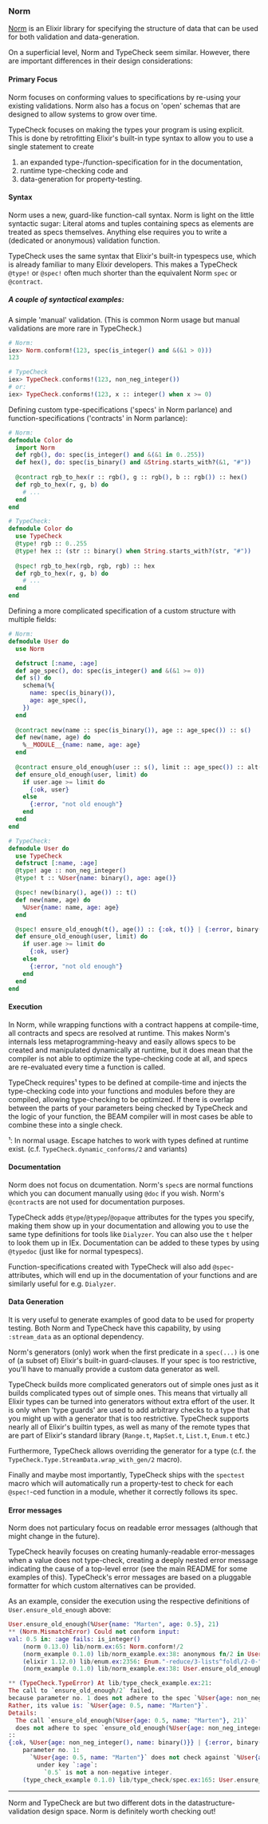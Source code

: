 ### Norm

[Norm](https://github.com/keathley/norm/) is an Elixir library for specifying the structure of data that can be used for both validation and data-generation.

On a superficial level, Norm and TypeCheck seem similar. However, there are important differences in their design considerations:

#### Primary Focus 

Norm focuses on conforming values to specifications by re-using your existing validations. 
Norm also has a focus on 'open' schemas that are designed to allow systems to grow over time.

TypeCheck focuses on making the types your program is using explicit. 
This is done by retrofitting Elixir's built-in type syntax to allow you to use a single statement to create 
1. an expanded type-/function-specification for in the documentation, 
2. runtime type-checking code and
3. data-generation for property-testing.

#### Syntax

Norm uses a new, guard-like function-call syntax.
Norm is light on the little syntactic sugar: Literal atoms and tuples containing specs as elements are treated as specs themselves. 
Anything else requires you to write a (dedicated or anonymous) validation function.

TypeCheck uses the same syntax that Elixir's built-in typespecs use, which is already familiar to many Elixir developers.
This makes a TypeCheck `@type!` or `@spec!` often much shorter than the equivalent Norm `spec` or `@contract`.

##### A couple of syntactical examples:

A simple 'manual' validation. (This is common Norm usage but manual validations are more rare in TypeCheck.)

```elixir
# Norm:
iex> Norm.conform!(123, spec(is_integer() and &(&1 > 0)))
123
```

```elixir
# TypeCheck
iex> TypeCheck.conforms!(123, non_neg_integer())
# or:
iex> TypeCheck.conforms!(123, x :: integer() when x >= 0)
```

Defining custom type-specifications ('specs' in Norm parlance) and function-specifications ('contracts' in Norm parlance):

```elixir
# Norm:
defmodule Color do
  import Norm
  def rgb(), do: spec(is_integer() and &(&1 in 0..255))
  def hex(), do: spec(is_binary() and &String.starts_with?(&1, "#"))
  
  @contract rgb_to_hex(r :: rgb(), g :: rgb(), b :: rgb()) :: hex()
  def rgb_to_hex(r, g, b) do
    # ...
  end
end
```

```elixir
# TypeCheck:
defmodule Color do
  use TypeCheck
  @type! rgb :: 0..255
  @type! hex :: (str :: binary() when String.starts_with?(str, "#"))
  
  @spec! rgb_to_hex(rgb, rgb, rgb) :: hex
  def rgb_to_hex(r, g, b) do
    # ...
  end
end
```

Defining a more complicated specification of a custom structure with multiple fields:

```elixir
# Norm:
defmodule User do
  use Norm

  defstruct [:name, :age]
  def age_spec(), do: spec(is_integer() and &(&1 >= 0))
  def s() do
    schema(%{
      name: spec(is_binary()),
      age: age_spec(),
    })
  end
  
  @contract new(name :: spec(is_binary()), age :: age_spec()) :: s()
  def new(name, age) do
    %__MODULE__{name: name, age: age}
  end
  
  @contract ensure_old_enough(user :: s(), limit :: age_spec()) :: alt(success: {:ok, s()}, problem: {:error, spec(is_binary())})
  def ensure_old_enough(user, limit) do
    if user.age >= limit do
      {:ok, user}
    else
      {:error, "not old enough"}
    end
  end
end
```

```elixir
# TypeCheck:
defmodule User do
  use TypeCheck
  defstruct [:name, :age]
  @type! age :: non_neg_integer()
  @type! t :: %User{name: binary(), age: age()}

  @spec! new(binary(), age()) :: t()
  def new(name, age) do
    %User{name: name, age: age}
  end

  @spec! ensure_old_enough(t(), age()) :: {:ok, t()} | {:error, binary()}
  def ensure_old_enough(user, limit) do
    if user.age >= limit do
      {:ok, user}
    else
      {:error, "not old enough"}
    end
  end
end
```

#### Execution

In Norm, while wrapping functions with a contract happens at compile-time, 
all contracts and specs are resolved at runtime.
This makes Norm's internals less metaprogramming-heavy and easily allows specs to be created and manipulated dynamically at runtime, 
but it does mean that the compiler is not able to optimize the type-checking code at all, and specs are re-evaluated every time a function is called.

TypeCheck requires¹ types to be defined at compile-time and injects the type-checking code into your functions and modules before they are compiled, 
allowing type-checking to be optimized.
If there is overlap between the parts of your parameters being checked by TypeCheck and the logic of your function,
the BEAM compiler will in most cases be able to combine these into a single check.

¹: In normal usage. Escape hatches to work with types defined at runtime exist. (c.f. `TypeCheck.dynamic_conforms/2` and variants)

#### Documentation

Norm does not focus on dcumentation.
Norm's `spec`s are normal functions which you can document manually using `@doc` if you wish. 
Norm's `@contract`s are not used for documentation purposes.

TypeCheck adds `@type`/`@typep`/`@opaque` attributes for the types you specify, making them show up in your documentation 
and allowing you to use the same type definitions for tools like `Dialyzer`. 
You can also use the `t` helper to look them up in IEx. 
Documentation can be added to these types by using `@typedoc` (just like for normal typespecs).

Function-specifications created with TypeCheck will also add `@spec`-attributes, which will end up in the documentation of your functions and are similarly useful for e.g. `Dialyzer`.

#### Data Generation

It is very useful to generate examples of good data to be used for property testing.
Both Norm and TypeCheck have this capability, by using `:stream_data` as an optional dependency.

Norm's generators (only) work when the first predicate in a `spec(...)` is one of (a subset of) Elixir's built-in guard-clauses. 
If your spec is too restrictive, you'll have to manually provide a custom data generator as well.

TypeCheck builds more complicated generators out of simple ones just as it builds complicated types out of simple ones. 
This means that virtually all Elixir types can be turned into generators without extra effort of the user. 
It is only when 'type guards' are used to add arbitrary checks to a type that you might up with a generator that is too restrictive. 
TypeCheck supports nearly all of Elixir's builtin types, as well as many of the remote types that are part of Elixir's standard library (`Range.t`, `MapSet.t`, `List.t`, `Enum.t` etc.)

Furthermore, TypeCheck allows overriding the generator for a type (c.f. the `TypeCheck.Type.StreamData.wrap_with_gen/2` macro).

Finally and maybe most importantly, TypeCheck ships with the `spectest` macro 
which will automatically run a property-test to check for each `@spec!`-ced function in a module, whether it correctly follows its spec.

#### Error messages

Norm does not particulary focus on readable error messages (although that might change in the future).

TypeCheck heavily focuses on creating humanly-readable error-messages when a value does not type-check,
creating a deeply nested error message indicating the cause of a top-level error (see the main README for some examples of this). 
TypeCheck's error messages are based on a pluggable formatter for which custom alternatives can be provided.

As an example, consider the execution using the respective definitions of `User.ensure_old_enough` above:

```elixir
User.ensure_old_enough(%User{name: "Marten", age: 0.5}, 21)
** (Norm.MismatchError) Could not conform input:
val: 0.5 in: :age fails: is_integer()
    (norm 0.13.0) lib/norm.ex:65: Norm.conform!/2
    (norm_example 0.1.0) lib/norm_example.ex:38: anonymous fn/2 in User.ensure_old_enough/2
    (elixir 1.12.0) lib/enum.ex:2356: Enum."-reduce/3-lists^foldl/2-0-"/3
    (norm_example 0.1.0) lib/norm_example.ex:38: User.ensure_old_enough/2
```

```elixir
** (TypeCheck.TypeError) At lib/type_check_example.ex:21:
The call to `ensure_old_enough/2` failed,
because parameter no. 1 does not adhere to the spec `%User{age: non_neg_integer(), name: binary()}`.
Rather, its value is: `%User{age: 0.5, name: "Marten"}`.
Details:
  The call `ensure_old_enough(%User{age: 0.5, name: "Marten"}, 21)`
  does not adhere to spec `ensure_old_enough(%User{age: non_neg_integer(), name: binary()}, non_neg_integer())
::
{:ok, %User{age: non_neg_integer(), name: binary()}} | {:error, binary()}`. Reason:
    parameter no. 1:
      `%User{age: 0.5, name: "Marten"}` does not check against `%User{age: non_neg_integer(), name: binary()}`. Reason:
        under key `:age`:
          `0.5` is not a non-negative integer.
    (type_check_example 0.1.0) lib/type_check/spec.ex:165: User.ensure_old_enough/2

```

---

Norm and TypeCheck are but two different dots in the datastructure-validation design space. Norm is definitely worth checking out!
